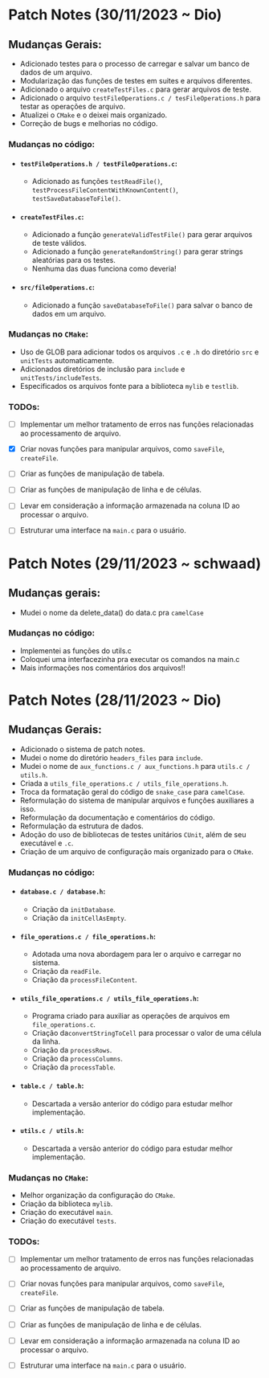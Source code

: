 # Patch Notes (30/11/2023 ~ Dio)

## Mudanças Gerais:

* Adicionado testes para o processo de carregar e salvar um banco de dados de um arquivo.
* Modularização das funções de testes em suites e arquivos diferentes.
* Adicionado o arquivo `createTestFiles.c` para gerar arquivos de teste.
* Adicionado o arquivo `testFileOperations.c / tesFileOperations.h` para testar as operações de arquivo.
* Atualizei o `CMake` e o deixei mais organizado.
* Correção de bugs e melhorias no código.

### Mudanças no código:

* #### `testFileOperations.h / testFileOperations.c`:
  * Adicionado as funções `testReadFile()`, `testProcessFileContentWithKnownContent()`, `testSaveDatabaseToFile()`.

* #### `createTestFiles.c`:
    * Adicionado a função `generateValidTestFile()` para gerar arquivos de teste válidos.
    * Adicionado a função `generateRandomString()` para gerar strings aleatórias para os testes.
    * Nenhuma das duas funciona como deveria!
  
* #### `src/fileOperations.c`:
  * Adicionado a função `saveDatabaseToFile()` para salvar o banco de dados em um arquivo.

### Mudanças no `CMake`:

* Uso de GLOB para adicionar todos os arquivos `.c` e `.h` do diretório `src` e `unitTests` automaticamente.
* Adicionados diretórios de inclusão para `include` e `unitTests/includeTests`.
* Especificados os arquivos fonte para a biblioteca `mylib` e `testlib`.

### TODOs:

* [ ] Implementar um melhor tratamento de erros nas funções relacionadas ao processamento de arquivo.
* [x] Criar novas funções para manipular arquivos, como `saveFile`, `createFile`.
* [ ] Criar as funções de manipulação de tabela.
* [ ] Criar as funções de manipulação de linha e de células.
* [ ] Levar em consideração a informação armazenada na coluna ID ao processar o arquivo.
* [ ] Estruturar uma interface na `main.c` para o usuário.


# Patch Notes (29/11/2023 ~ schwaad)
## Mudanças gerais:
* Mudei o nome da delete_data() do data.c pra `camelCase`

### Mudanças no código:
* Implementei as funções do utils.c
* Coloquei uma interfacezinha pra executar os comandos na main.c
* Mais informações nos comentários dos arquivos!!


# Patch Notes (28/11/2023 ~ Dio)

## Mudanças Gerais:

* Adicionado o sistema de patch notes.
* Mudei o nome do diretório `headers_files` para `include`.
* Mudei o nome de `aux_functions.c / aux_functions.h` para `utils.c / utils.h`.
* Criada a `utils_file_operations.c / utils_file_operations.h`.
* Troca da formatação geral do código de `snake_case` para `camelCase`.
* Reformulação do sistema de manipular arquivos e funções auxiliares a isso.
* Reformulação da documentação e comentários do código.
* Reformulação da estrutura de dados.
* Adoção do uso de bibliotecas de testes unitários `CUnit`, além de seu executável e `.c`.
* Criação de um arquivo de configuração mais organizado para o `CMake`.

### Mudanças no código:

* #### `database.c / database.h`:
    * Criação da `initDatabase`.
    * Criação da `initCellAsEmpty`.
* #### `file_operations.c / file_operations.h`:
    * Adotada uma nova abordagem para ler o arquivo e carregar no sistema.
    * Criação da `readFile`.
    * Criação da `processFileContent`.
* #### `utils_file_operations.c / utils_file_operations.h`:
    * Programa criado para auxiliar as operações de arquivos em `file_operations.c`.
    * Criação da`convertStringToCell` para processar o valor de uma célula da linha.
    * Criação da `processRows`.
    * Criação da `processColumns`.
    * Criação da `processTable`.
* #### `table.c / table.h`:
    * Descartada a versão anterior do código para estudar melhor implementação.
* #### `utils.c / utils.h`:
    * Descartada a versão anterior do código para estudar melhor implementação.

### Mudanças no `CMake`:

* Melhor organização da configuração do `CMake`.
* Criação da biblioteca `mylib`.
* Criação do executável `main`.
* Criação do executável `tests`.

### TODOs:

* [ ] Implementar um melhor tratamento de erros nas funções relacionadas ao processamento de arquivo.
* [ ] Criar novas funções para manipular arquivos, como `saveFile`, `createFile`.
* [ ] Criar as funções de manipulação de tabela.
* [ ] Criar as funções de manipulação de linha e de células.
* [ ] Levar em consideração a informação armazenada na coluna ID ao processar o arquivo.
* [ ] Estruturar uma interface na `main.c` para o usuário.

